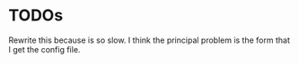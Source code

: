 # TODOs

Rewrite this because is so slow.
I think the principal problem is the form that I get the config file.
